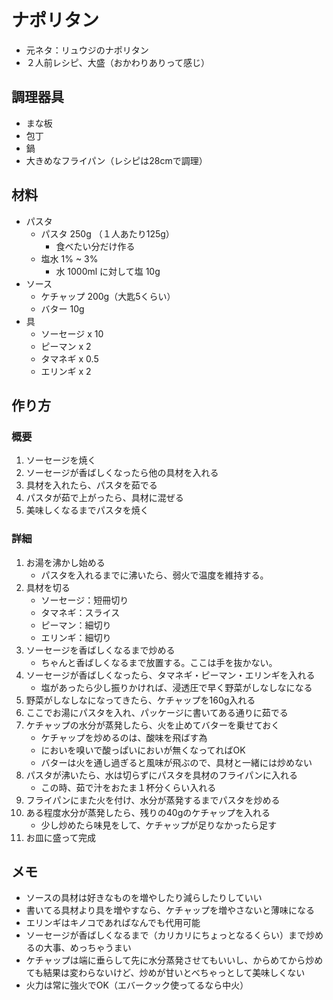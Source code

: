 # ナポリタン

- 元ネタ：リュウジのナポリタン
- ２人前レシピ、大盛（おかわりありって感じ）

## 調理器具

- まな板
- 包丁
- 鍋
- 大きめなフライパン（レシピは28cmで調理）

## 材料

- パスタ
    - パスタ 250g （１人あたり125g）
        - 食べたい分だけ作る
    - 塩水 1% ~ 3%
        - 水 1000ml に対して塩 10g   
- ソース
    - ケチャップ 200g（大匙5くらい）
    - バター 10g
- 具
    - ソーセージ x 10
    - ピーマン x 2
    - タマネギ x 0.5
    - エリンギ x 2

## 作り方

### 概要

1. ソーセージを焼く
1. ソーセージが香ばしくなったら他の具材を入れる
1. 具材を入れたら、パスタを茹でる
1. パスタが茹で上がったら、具材に混ぜる
1. 美味しくなるまでパスタを焼く

### 詳細

1. お湯を沸かし始める
    - パスタを入れるまでに沸いたら、弱火で温度を維持する。
1. 具材を切る
    - ソーセージ：短冊切り
    - タマネギ：スライス
    - ピーマン：細切り
    - エリンギ：細切り
1. ソーセージを香ばしくなるまで炒める
    - ちゃんと香ばしくなるまで放置する。ここは手を抜かない。
1. ソーセージが香ばしくなったら、タマネギ・ピーマン・エリンギを入れる
    - 塩があったら少し振りかければ、浸透圧で早く野菜がしなしなになる
1. 野菜がしなしなになってきたら、ケチャップを160g入れる
1. ここでお湯にパスタを入れ、パッケージに書いてある通りに茹でる
1. ケチャップの水分が蒸発したら、火を止めてバターを乗せておく
    - ケチャップを炒めるのは、酸味を飛ばす為
    - においを嗅いで酸っぱいにおいが無くなってればOK
    - バターは火を通し過ぎると風味が飛ぶので、具材と一緒には炒めない
1. パスタが沸いたら、水は切らずにパスタを具材のフライパンに入れる
    - この時、茹で汁をおたま１杯分くらい入れる
1. フライパンにまた火を付け、水分が蒸発するまでパスタを炒める
1. ある程度水分が蒸発したら、残りの40gのケチャップを入れる
    - 少し炒めたら味見をして、ケチャップが足りなかったら足す
1. お皿に盛って完成

## メモ
- ソースの具材は好きなものを増やしたり減らしたりしていい
- 書いてる具材より具を増やすなら、ケチャップを増やさないと薄味になる
- エリンギはキノコであればなんでも代用可能
- ソーセージが香ばしくなるまで（カリカリにちょっとなるくらい）まで炒めるの大事、めっちゃうまい
- ケチャップは端に垂らして先に水分蒸発させてもいいし、からめてから炒めても結果は変わらないけど、炒めが甘いとべちゃっとして美味しくない
- 火力は常に強火でOK（エバークック使ってるなら中火）
